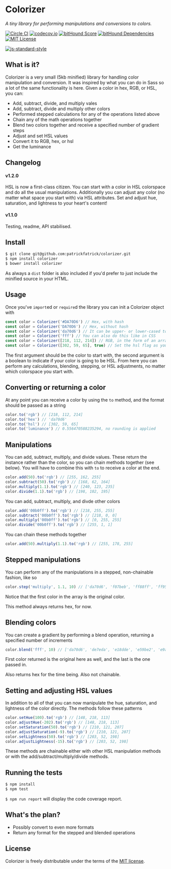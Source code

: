 # Colorizer

_A tiny library for performing manipulations and conversions to colors._

[![Circle CI](https://circleci.com/gh/patrickfatrick/colorizer.svg?style=shield)](https://circleci.com/gh/patrickfatrick/colorizer)
[![codecov.io](https://codecov.io/github/patrickfatrick/colorizer/coverage.svg?branch=master)](https://codecov.io/github/patrickfatrick/colorizer?branch=master)
[![bitHound Score](https://www.bithound.io/github/patrickfatrick/colorizer/badges/score.svg)](https://www.bithound.io/github/patrickfatrick/colorizer)
[![bitHound Dependencies](https://www.bithound.io/github/patrickfatrick/colorizer/badges/dependencies.svg)](https://www.bithound.io/github/patrickfatrick/colorizer/master/dependencies/npm)
[![MIT License][license-image]][license-url]

[![js-standard-style](https://cdn.rawgit.com/feross/standard/master/badge.svg)](https://github.com/feross/standard)

## What is it?

Colorizer is a very small (5kb minified) library for handling color manipulation and conversion. It was inspired by what you can do in Sass so a lot of the same functionality is here. Given a color in hex, RGB, or HSL, you can:

- Add, subtract, divide, and multiply vales
- Add, subtract, divide and multiply other colors
- Performed stepped calculations for any of the operations listed above
- Chain any of the math operations together
- Blend two colors together and receive a specified number of gradient steps
- Adjust and set HSL values
- Convert it to RGB, hex, or hsl
- Get the luminance

## Changelog

#### v1.2.0

HSL is now a first-class citizen. You can start with a color in HSL colorspace and do all the usual manipulations. Additionally you can adjust any color (no matter what space you start with) via HSL attributes. Set and adjust hue, saturation, and lightness to your heart's content!

#### v1.1.0

Testing, readme, API stabilised.

## Install

```bash
$ git clone git@github.com:patrickfatrick/colorizer.git
$ npm install colorizer
$ bower install colorizer
```

As always a `dist` folder is also included if you'd prefer to just include the minified source in your HTML.

## Usage

Once you've `import`ed or `require`d the library you can init a Colorizer object with

```javascript
const color = Colorizer('#DA70D6') // Hex, with hash
const color = Colorizer('DA70D6') // Hex, without hash
const color = Colorizer('da70d6') // It can be upper- or lower-cased to your heart's content
const color = Colorizer('fff') // You can also do this like in CSS
const color = Colorizer([218, 112, 214]) // RGB, in the form of an array
const color = Colorizer([302, 59, 65], true) // Set the hsl flag as your second parameter to use that
```

The first argument should be the color to start with, the second argument is a boolean to indicate if your color is going to be HSL. From here you can perform any calculations, blending, stepping, or HSL adjustments, no matter which colorspace you start with.

## Converting or returning a color

At any point you can receive a color by using the `to` method, and the format should be passed as a string

```javascript
color.to('rgb') // [218, 112, 214]
color.to('hex') // 'da70d6'
color.to('hsl') // [302, 59, 65]
color.to('luminance') // 0.556470588235294, no rounding is applied
```

## Manipulations

You can add, subtract, multiply, and divide values. These return the instance rather than the color, so you can chain methods together (see below). You will have to combine this with `to` to receive a color at the end.

```javascript
color.add(50).to('rgb') // [255, 162, 255]
color.subtract(50).to('rgb') // [168, 62, 164]
color.multiply(1.1).to('rgb') // [240, 123, 235]
color.divide(1.1).to('rgb') // [198, 102, 195]
```

You can add, subtract, multiply, and divde other colors

```javascript
color.add('00b0ff').to('rgb') // [218, 255, 255]
color.subtract('00b0ff').to('rgb') // [218, 0, 0]
color.multiply('00b0ff').to('rgb') // [0, 255, 255]
color.divide('00b0ff').to('rgb') // [255, 1, 1]
```

You can chain these methods together

```javascript
color.add(50).multiply(1.1).to('rgb') // [255, 178, 255]
```

## Stepped manipulations

You can perform any of the manipulations in a stepped, non-chainable fashion, like so

```javascript
color.step('multiply', 1.1, 10) // ['da70d6', 'f07beb', 'ff88ff', 'ff95ff', 'ffa4ff', 'ffb4ff', 'ffc6ff', 'ffdaff', 'fff0ff', 'ffffff', 'ffffff']
```

Notice that the first color in the array is the original color.

This method always returns hex, for now.

## Blending colors

You can create a gradient by performing a blend operation, returning a specified number of increments

```javascript
color.blend('fff', 10) // ['da70d6', 'de7eda', 'e18dde', 'e59be2', 'e9a9e6', 'ecb8ea', 'f0c6ef', 'f4d4f3', 'f8e2f7', 'fbf1fb', 'ffffff']
```

First color returned is the original here as well, and the last is the one passed in.

Also returns hex for the time being. Also not chainable.

## Setting and adjusting HSL values

In addition to all of that you can now manipulate the hue, saturation, and lightness of the color directly. The methods follow these patterns

```javascript
color.setHue(100).to('rgb') // [148, 218, 113]
color.adjustHue(-202).to('rgb') // [148, 218, 113]
color.setSaturation(50).to('rgb') // [210, 121, 207]
color.adjustSaturation(-9).to('rgb') // [210, 121, 207]
color.setLightness(50).to('rgb') // [203, 52, 198]
color.adjustLightness(-15).to('rgb') // [203, 52, 198]
```

These methods are chainable either with other HSL manipulation methods or with the add/subtract/multiply/divide methods.

## Running the tests

```bash
$ npm install
$ npm test
```

`$ npm run report` will display the code coverage report.

## What's the plan?

- Possibly convert to even more formats
- Return any format for the stepped and blended operations

## License

Colorizer is freely distributable under the terms of the [MIT license](./LICENSE).

[license-image]: http://img.shields.io/badge/license-MIT-blue.svg?style=flat
[license-url]: LICENSE

